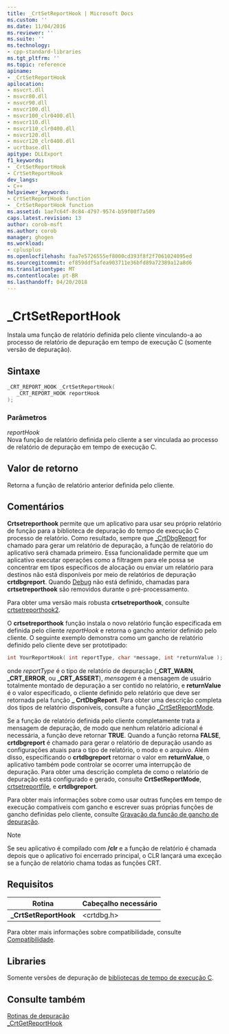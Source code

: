 ```yaml
---
title: _CrtSetReportHook | Microsoft Docs
ms.custom: ''
ms.date: 11/04/2016
ms.reviewer: ''
ms.suite: ''
ms.technology:
- cpp-standard-libraries
ms.tgt_pltfrm: ''
ms.topic: reference
apiname:
- _CrtSetReportHook
apilocation:
- msvcrt.dll
- msvcr80.dll
- msvcr90.dll
- msvcr100.dll
- msvcr100_clr0400.dll
- msvcr110.dll
- msvcr110_clr0400.dll
- msvcr120.dll
- msvcr120_clr0400.dll
- ucrtbase.dll
apitype: DLLExport
f1_keywords:
- _CrtSetReportHook
- CrtSetReportHook
dev_langs:
- C++
helpviewer_keywords:
- CrtSetReportHook function
- _CrtSetReportHook function
ms.assetid: 1ae7c64f-8c84-4797-9574-b59f00f7a509
caps.latest.revision: 13
author: corob-msft
ms.author: corob
manager: ghogen
ms.workload:
- cplusplus
ms.openlocfilehash: faa7e5726555ef8000cd393f8f2f7061024095ed
ms.sourcegitcommit: ef859ddf5afea903711e36bfd89a72389a12a8d6
ms.translationtype: MT
ms.contentlocale: pt-BR
ms.lasthandoff: 04/20/2018
---
```

# <a name="crtsetreporthook"></a>_CrtSetReportHook

Instala uma função de relatório definida pelo cliente vinculando-a ao processo de relatório de depuração em tempo de execução C (somente versão de depuração).

## <a name="syntax"></a>Sintaxe

```C
_CRT_REPORT_HOOK _CrtSetReportHook(
   _CRT_REPORT_HOOK reportHook
);
```

### <a name="parameters"></a>Parâmetros

*reportHook*<br/>
Nova função de relatório definida pelo cliente a ser vinculada ao processo de relatório de depuração em tempo de execução C.

## <a name="return-value"></a>Valor de retorno

Retorna a função de relatório anterior definida pelo cliente.

## <a name="remarks"></a>Comentários

**Crtsetreporthook** permite que um aplicativo para usar seu próprio relatório de função para a biblioteca de depuração do tempo de execução C processo de relatório. Como resultado, sempre que [_CrtDbgReport](crtdbgreport-crtdbgreportw.md) for chamado para gerar um relatório de depuração, a função de relatório do aplicativo será chamada primeiro. Essa funcionalidade permite que um aplicativo executar operações como a filtragem para ele possa se concentrar em tipos específicos de alocação ou enviar um relatório para destinos não está disponíveis por meio de relatórios de depuração **crtdbgreport**. Quando [Debug](../../c-runtime-library/debug.md) não está definido, chamadas para **crtsetreporthook** são removidos durante o pré-processamento.

Para obter uma versão mais robusta **crtsetreporthook**, consulte [crtsetreporthook2](crtsetreporthook2-crtsetreporthookw2.md).

O **crtsetreporthook** função instala o novo relatório função especificada em definida pelo cliente *reportHook* e retorna o gancho anterior definido pelo cliente. O seguinte exemplo demonstra como um gancho de relatório definido pelo cliente deve ser prototipado:

```C
int YourReportHook( int reportType, char *message, int *returnValue );
```

onde *reportType* é o tipo de relatório de depuração (**_CRT_WARN**, **_CRT_ERROR**, ou **_CRT_ASSERT**), *mensagem* é a mensagem de usuário totalmente montado de depuração a ser contido no relatório, e **returnValue** é o valor especificado, o cliente definido pelo relatório que deve ser retornada pela função **_ CrtDbgReport**. Para obter uma descrição completa dos tipos de relatório disponíveis, consulte a função [_CrtSetReportMode](crtsetreportmode.md).

Se a função de relatório definida pelo cliente completamente trata a mensagem de depuração, de modo que nenhum relatório adicional é necessária, a função deve retornar **TRUE**. Quando a função retorna **FALSE**, **crtdbgreport** é chamado para gerar o relatório de depuração usando as configurações atuais para o tipo de relatório, o modo e o arquivo. Além disso, especificando o **crtdbgreport** retornar o valor em **returnValue**, o aplicativo também pode controlar se ocorrer uma interrupção de depuração. Para obter uma descrição completa de como o relatório de depuração está configurado e gerado, consulte **CrtSetReportMode**, [crtsetreportfile](crtsetreportfile.md), e **crtdbgreport**.

Para obter mais informações sobre como usar outras funções em tempo de execução compatíveis com gancho e escrever suas próprias funções de gancho definidas pelo cliente, consulte [Gravação da função de gancho de depuração](/visualstudio/debugger/debug-hook-function-writing).

> [!NOTE]
> Se seu aplicativo é compilado com **/clr** e a função de relatório é chamada depois que o aplicativo foi encerrado principal, o CLR lançará uma exceção se a função de relatório chama todas as funções CRT.

## <a name="requirements"></a>Requisitos

|Rotina|Cabeçalho necessário|
|-------------|---------------------|
|**_CrtSetReportHook**|\<crtdbg.h>|

Para obter mais informações sobre compatibilidade, consulte [Compatibilidade](../../c-runtime-library/compatibility.md).

## <a name="libraries"></a>Libraries

Somente versões de depuração de [bibliotecas de tempo de execução C](../../c-runtime-library/crt-library-features.md).

## <a name="see-also"></a>Consulte também

[Rotinas de depuração](../../c-runtime-library/debug-routines.md)<br/>
[_CrtGetReportHook](crtgetreporthook.md)<br/>
